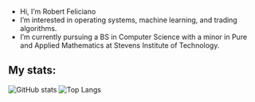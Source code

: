 - Hi, I’m Robert Feliciano
- I’m interested in operating systems, machine learning, and trading algorithms.
- I’m currently pursuing a BS in Computer Science with a minor in Pure and Applied Mathematics at Stevens Institute of Technology.

## My stats:
![GitHub stats](https://github-readme-stats.vercel.app/api?username=robertfeliciano&show_icons=true&theme=midnight-purple)
![Top Langs](https://github-readme-stats.vercel.app/api/top-langs/?username=robertfeliciano&theme=midnight-purple)

<!---
robertfeliciano/robertfeliciano is a ✨ special ✨ repository because its `README.md` (this file) appears on your GitHub profile.
You can click the Preview link to take a look at your changes.
--->
